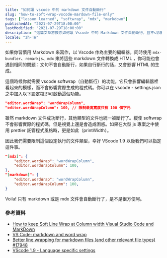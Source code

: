 ```yaml
---
title: "如何讓 vscode 中的 markdown 文件自動斷行"
slug: "how-to-soft-wrap-vscode-mardown-file-only"
tags: ["lesson_learned", "softwrap", "mdx", "markdown"]
publishedAt: "2021-07-29T18:00:00"
lastModified: "2021-07-29T18:00:00"
description: "這篇文章將教你如何讓 Vscode 中的 Markdown 文件自動斷行，且不s影響其他文件"
locale: "zh-TW"
---
```



如果你習慣用 Markdown 來寫作，以 Vscode 作為主要的編輯器，同時使用 `mdx-bundler`、`remarkjs`、`mdx` 來將這些 markdown 文件轉換成 HTML ，你可能也會遇到相同的問題：文句不會自動斷行，如果自行斷行的話，又會影響 HTML 的生成。

這個時候你就需要 vscode softwrap（自動斷行）的功能，它只會影響編輯器裡看起來的模樣，而不會影響實際生成的程式碼。你可以在 vscode - settings.json之中加入以下設定檔即可啟動這個功能。

```json
"editor.wordWrap": "wordWrapColumn",
"editor.wordWrapColumn": 100, // 限制最高寬度只有 100 個字元
```

雖然 markdown 文件成功斷行，其他類型的文件也統一被斷行了。縱使 softwrap 不會影響實際的程式碼，但是視覺上還是會造成困惑。如果在大型 js 專案之中使用 prettier 託管程式風格時，更是如此（printWidth）。

因此我們需要限制這個設定執行的文件類型，幸好 VScode 1.9 以後我們可以指定這件事。

```json
"[mdx]": {
	"editor.wordWrap": "wordWrapColumn",
	"editor.wordWrapColumn": 100,
},
"[markdown]": {
	"editor.wordWrap": "wordWrapColumn",
	"editor.wordWrapColumn": 100,
}
```

Voila! 只有 markdown 或是 mdx 文件會自動斷行了，是不是很方便阿。


### 參考資料

- [How to keep Soft Line Wrap at Column width Visual Studio Code and MarkDown](https://jonathanmh.com/keep-soft-line-wrap-column-width-visual-studio-code-markdown/)
- [VS Code: markdown and word wrap](https://jmarcher.io/vs-code-markdown-and-word-wrap/)
- [Better line wrapping for markdown files (and other relevant file types) #17948](https://github.com/microsoft/vscode/issues/17948)
- [VScode 1.9 - Language specific settings](https://code.visualstudio.com/updates/v1_9#_language-specific-settings)
